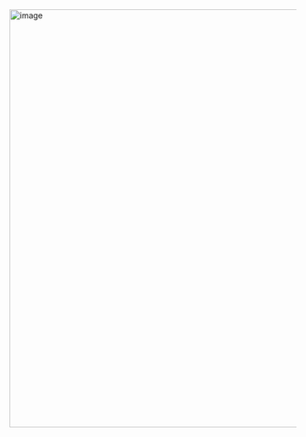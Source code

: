 <img width="733" alt="image" src="https://github.com/RevadiSundaram/ICodeThis-Projects/assets/47391816/c66de1aa-e30b-4faa-8ea1-8ed26579dfba">
